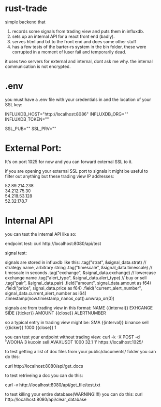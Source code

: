 # rust-trade

simple backend that 

1. records some signals from trading view and puts them in influxdb.
2. sets up an internal API for a react front end (badly).
3. serves html and txt to the front end and does some other stuff
4. has a few tests of the barter-rs system in the bin folder, these were corrupted in a moment of luser fail and temporarily dead.

it uses two servers for external and internal, dont ask me why. the internal communication is not encrypted.

# .env 

you must have a .env file with your credentials in and the location of your SSL key:

  INFLUXDB_HOST="http://localhost:8086"
  INFLUXDB_ORG=""
  INFLUXDB_TOKEN=""

  SSL_PUB=""
  SSL_PRV=""


# External Port:
It's on port 1025 for now and you can forward external SSL to it. 

if you are opening your external SSL port to signals it might be useful to filter out anything but these trading view IP addresses:

 52.89.214.238             
 34.212.75.30              
 54.218.53.128             
 52.32.178.7               

# Internal API
you can test the internal API like so:

endpoint test:
 curl http://localhost:8080/api/test

signal test:

signals are stored in influxdb like this: 
        .tag("strat", &signal_data.strat) // strategy name, arbitrary string
        .tag("timescale", &signal_data.timescale) // timescale in seconds
        .tag("exchange", &signal_data.exchange) // lowercase exchange name
        .tag("alert_type", &signal_data.alert_type) // buy or sell
        .tag("pair", &signal_data.pair)
        .field("amount", signal_data.amount as f64)
        .field("price", signal_data.price as f64)
        .field("current_alert_number", signal_data.current_alert_number as i64)
        .timestamp(now.timestamp_nanos_opt().unwrap_or(0))

signals are from trading view in this format:
 NAME {{interval}} EXHCANGE SIDE {{ticker}} AMOUNT {{close}} ALERTNUMBER

so a typical entry in trading view might be: 
 SMA {{interval}} binance sell {{ticker}} 1000 {{close}} 1

you can test your endpoint without trading view:
 curl -k -X POST -d 'WOOHA 3 kucoin sell AVAXUSDT 1000 32.1 1' https://localhost:1025/

to test getting a list of doc files from your public/documents/ folder you can do this:

 curl http://localhost:8080/api/get_docs

to test retriveing a doc you can do this:

 curl -v http://localhost:8080/api/get_file/test.txt

to test killing your entire database(WARNING!!!!) you can do this:
 curl http://localhost:8080/api/clear_database

